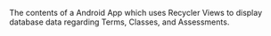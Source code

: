 The contents of a Android App which uses Recycler Views to display database data regarding Terms, Classes, and Assessments.
